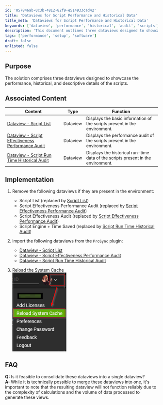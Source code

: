 ```yaml
---
id: '057846ab-0c3b-4812-82f9-e514933cad42'
title: 'Dataviews for Script Performance and Historical Data'
title_meta: 'Dataviews for Script Performance and Historical Data'
keywords: ['dataview', 'performance', 'historical', 'audit', 'scripts']
description: 'This document outlines three dataviews designed to showcase the performance, historical, and descriptive details of scripts within an environment. It includes instructions for implementation, associated content, and answers to frequently asked questions regarding the dataviews.'
tags: ['performance', 'setup', 'software']
draft: false
unlisted: false
---
```


## Purpose

The solution comprises three dataviews designed to showcase the performance, historical, and descriptive details of the scripts.

## Associated Content

| Content                                                                 | Type      | Function                                                              |
|-------------------------------------------------------------------------|-----------|----------------------------------------------------------------------|
| [Dataview - Script List](<../cwa/dataviews/Script List.md>)          | Dataview  | Displays the basic information of the scripts present in the environment. |
| [Dataview - Script Effectiveness Performance Audit](<../cwa/dataviews/Script Effectiveness Performance Audit.md>) | Dataview  | Displays the performance audit of the scripts present in the environment. |
| [Dataview - Script Run Time Historical Audit](<../cwa/dataviews/Script Run Time Historical Audit.md>) | Dataview  | Displays the historical run-time data of the scripts present in the environment. |

## Implementation

1. Remove the following dataviews if they are present in the environment:
   - Script List (replaced by [Script List](<../cwa/dataviews/Script List.md>))
   - Script Effectiveness Performance Audit (replaced by [Script Effectiveness Performance Audit](<../cwa/dataviews/Script Effectiveness Performance Audit.md>))
   - Script Effectiveness Audit (replaced by [Script Effectiveness Performance Audit](<../cwa/dataviews/Script Effectiveness Performance Audit.md>))
   - Script Engine + Time Saved (replaced by [Script Run Time Historical Audit](<../cwa/dataviews/Script Run Time Historical Audit.md>))

2. Import the following dataviews from the `ProSync` plugin:
   - [Dataview - Script List](<../cwa/dataviews/Script List.md>)
   - [Dataview - Script Effectiveness Performance Audit](<../cwa/dataviews/Script Effectiveness Performance Audit.md>)
   - [Dataview - Script Run Time Historical Audit](<../cwa/dataviews/Script Run Time Historical Audit.md>)

3. Reload the System Cache  
   ![System Cache](../../static/img/Script-Performance-Audit/image_1.png)

## FAQ

**Q:** Is it feasible to consolidate these dataviews into a single dataview?  
**A:** While it is technically possible to merge these dataviews into one, it's important to note that the resulting dataview will not function reliably due to the complexity of calculations and the volume of data processed to generate these views.

